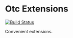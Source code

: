 # Otc Extensions
[![Build Status](https://travis-ci.org/OleConsignado/otc-extensions.svg?branch=master)](https://travis-ci.org/OleConsignado/otc-extensions)

Convenient extensions.
